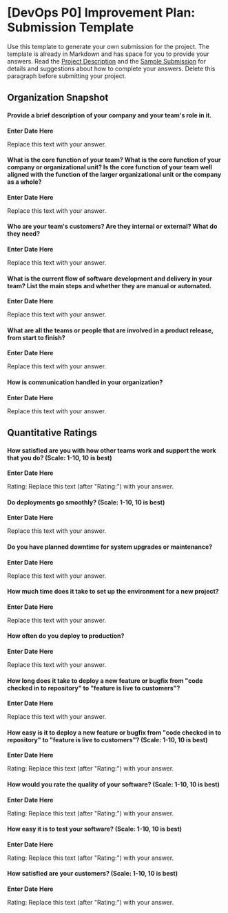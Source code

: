 # [DevOps P0] Improvement Plan: Submission Template

Use this template to generate your own submission for the project. The template is already in Markdown and has space for you to provide your answers. Read the [Project Description](P0_Improvement_Plan.md) and the [Sample Submission](P0_Sample_Submission.md) for details and suggestions about how to complete your answers. Delete this paragraph before submitting your project. 

## Organization Snapshot

#### Provide a brief description of your company and your team's role in it.

**Enter Date Here** 

Replace this text with your answer. 

#### What is the core function of your team? What is the core function of your company or organizational unit? Is the core function of your team well aligned with the function of the larger organizational unit or the company as a whole?

**Enter Date Here** 

Replace this text with your answer. 

#### Who are your team's customers? Are they internal or external? What do they need?

**Enter Date Here** 

Replace this text with your answer. 

#### What is the current flow of software development and delivery in your team? List the main steps and whether they are manual or automated. 

**Enter Date Here** 

Replace this text with your answer. 

#### What are all the teams or people that are involved in a product release, from start to finish? 

**Enter Date Here** 

Replace this text with your answer. 

#### How is communication handled in your organization? 

**Enter Date Here** 

Replace this text with your answer. 

## Quantitative Ratings

#### How satisfied are you with how other teams work and support the work that you do? (Scale: 1-10, 10 is best)

**Enter Date Here** 

Rating: Replace this text (after "Rating:") with your answer. 

#### Do deployments go smoothly? (Scale: 1-10, 10 is best)

**Enter Date Here** 

Replace this text with your answer. 

#### Do you have planned downtime for system upgrades or maintenance? 

**Enter Date Here** 

Replace this text with your answer. 

#### How much time does it take to set up the environment for a new project? 

**Enter Date Here** 

Replace this text with your answer. 

#### How often do you deploy to production? 

**Enter Date Here** 

Replace this text with your answer. 

#### How long does it take to deploy a new feature or bugfix from "code checked in to repository" to "feature is live to customers"? 

**Enter Date Here** 

Replace this text with your answer. 

#### How easy is it to deploy a new feature or bugfix from "code checked in to repository" to "feature is live to customers"? (Scale: 1-10, 10 is best)

**Enter Date Here** 

Rating: Replace this text (after "Rating:") with your answer. 

#### How would you rate the quality of your software? (Scale: 1-10, 10 is best)

**Enter Date Here** 

Rating: Replace this text (after "Rating:") with your answer. 

#### How easy it is to test your software? (Scale: 1-10, 10 is best)

**Enter Date Here** 

Rating: Replace this text (after "Rating:") with your answer. 

#### How satisfied are your customers? (Scale: 1-10, 10 is best) 

**Enter Date Here** 

Rating: Replace this text (after "Rating:") with your answer. 
